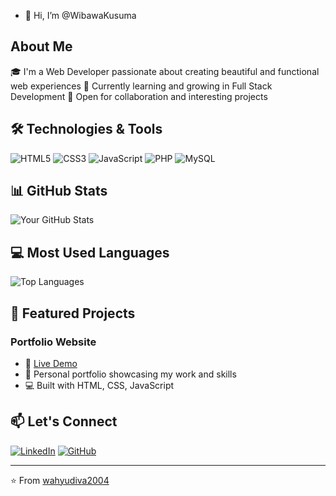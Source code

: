- 👋 Hi, I’m @WibawaKusuma

<!---
WibawaKusuma/WibawaKusuma is a ✨ special ✨ repository because its `README.md` (this file) appears on your GitHub profile.
You can click the Preview link to take a look at your changes.
--->

## About Me
🎓 I'm a Web Developer passionate about creating beautiful and functional web experiences
🌱 Currently learning and growing in Full Stack Development
💼 Open for collaboration and interesting projects

## 🛠️ Technologies & Tools
![HTML5](https://img.shields.io/badge/-HTML5-E34F26?style=flat-square&logo=html5&logoColor=white)
![CSS3](https://img.shields.io/badge/-CSS3-1572B6?style=flat-square&logo=css3)
![JavaScript](https://img.shields.io/badge/-JavaScript-F7DF1E?style=flat-square&logo=javascript&logoColor=black)
![PHP](https://img.shields.io/badge/-PHP-777BB4?style=flat-square&logo=php&logoColor=white)
![MySQL](https://img.shields.io/badge/-MySQL-4479A1?style=flat-square&logo=mysql&logoColor=white)

## 📊 GitHub Stats
![Your GitHub Stats](https://github-readme-stats.vercel.app/api?username=wahyudiva2004&show_icons=true&theme=radical)

## 💻 Most Used Languages
![Top Languages](https://github-readme-stats.vercel.app/api/top-langs/?username=wahyudiva2004&layout=compact&theme=radical)

## 🌟 Featured Projects
### Portfolio Website
- 🔗 [Live Demo](https://wahyudiva.com)
- 📝 Personal portfolio showcasing my work and skills
- 💻 Built with HTML, CSS, JavaScript

## 📫 Let's Connect
[![LinkedIn](https://img.shields.io/badge/-LinkedIn-0077B5?style=flat-square&logo=linkedin)](https://linkedin.com/in/wahyudiva)
[![GitHub](https://img.shields.io/badge/-GitHub-181717?style=flat-square&logo=github)](https://github.com/wahyudiva2004)

---
⭐️ From [wahyudiva2004](https://github.com/wahyudiva2004)
